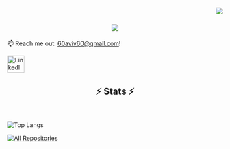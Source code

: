 <br>
<img align="right" src="https://visitor-badge.laobi.icu/badge?page_id=aviv-levi.aviv-levi"/>

<h1 align="center">
    <img src="https://readme-typing-svg.herokuapp.com?font=Righteous&size=35&duration=3000&pause=1000&center=true&vCenter=true&width=500&height=70&lines=Welcome+%F0%9F%91%8B;I'm+Aviv+Levi+!" />
</h1>

:mailbox: Reach me out: 60aviv60@gmail.com!<br>
<p align="left">


  </a>
  <a href="https://www.linkedin.com/in/aviv-le/" target="_blank" rel="noreferrer">
    <img src="https://cdn.icon-icons.com/icons2/805/PNG/96/linkedin_icon-icons.com_65929.png" alt="LinkedIn" width="40" height="40"/>
  </a>
</p>

<h2 align="center">⚡ Stats ⚡</h2>

<br>



![Top Langs](https://github-readme-stats.vercel.app/api/top-langs/?username=aviv-levi&theme=react&layout=compact)


<p align="left">
  <a href="https://github.com/aviv-levi?tab=repositories" target="_blank"><img alt="All Repositories" title="All Repositories" src="https://img.shields.io/badge/-All%20Repos-2962FF?style=for-the-badge&logo=koding&logoColor=white"/></a>
</p>
